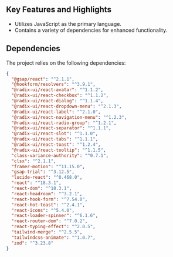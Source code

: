 ## Key Features and Highlights

- Utilizes JavaScript as the primary language.
- Contains a variety of dependencies for enhanced functionality.

## Dependencies

The project relies on the following dependencies:

```json
{
  "@gsap/react": "^2.1.1",
  "@hookform/resolvers": "^3.9.1",
  "@radix-ui/react-avatar": "^1.1.2",
  "@radix-ui/react-checkbox": "^1.1.2",
  "@radix-ui/react-dialog": "^1.1.4",
  "@radix-ui/react-dropdown-menu": "^2.1.3",
  "@radix-ui/react-label": "^2.1.0",
  "@radix-ui/react-navigation-menu": "^1.2.3",
  "@radix-ui/react-radio-group": "^1.2.1",
  "@radix-ui/react-separator": "^1.1.1",
  "@radix-ui/react-slot": "^1.1.0",
  "@radix-ui/react-tabs": "^1.1.1",
  "@radix-ui/react-toast": "^1.2.4",
  "@radix-ui/react-tooltip": "^1.1.5",
  "class-variance-authority": "^0.7.1",
  "clsx": "^2.1.1",
  "framer-motion": "^11.15.0",
  "gsap-trial": "^3.12.5",
  "lucide-react": "^0.468.0",
  "react": "^18.3.1",
  "react-dom": "^18.3.1",
  "react-headroom": "^3.2.1",
  "react-hook-form": "^7.54.0",
  "react-hot-toast": "^2.4.1",
  "react-icons": "^5.4.0",
  "react-loader-spinner": "^6.1.6",
  "react-router-dom": "^7.0.2",
  "react-typing-effect": "^2.0.5",
  "tailwind-merge": "^2.5.5",
  "tailwindcss-animate": "^1.0.7",
  "zod": "^3.23.8"
}
```
